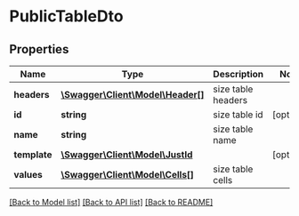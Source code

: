 # PublicTableDto

## Properties
Name | Type | Description | Notes
------------ | ------------- | ------------- | -------------
**headers** | [**\Swagger\Client\Model\Header[]**](Header.md) | size table headers | 
**id** | **string** | size table id | [optional] 
**name** | **string** | size table name | 
**template** | [**\Swagger\Client\Model\JustId**](JustId.md) |  | [optional] 
**values** | [**\Swagger\Client\Model\Cells[]**](Cells.md) | size table cells | 

[[Back to Model list]](../../README.md#documentation-for-models) [[Back to API list]](../../README.md#documentation-for-api-endpoints) [[Back to README]](../../README.md)

